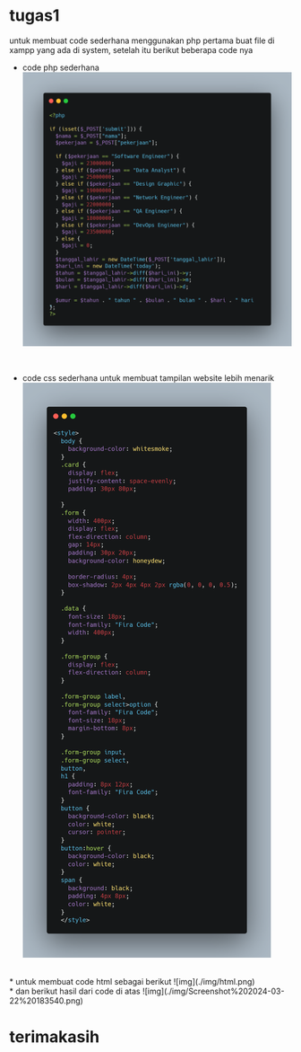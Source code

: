 # tugas1 

untuk membuat code sederhana menggunakan php pertama buat file di xampp yang ada di system, setelah itu berikut beberapa code nya

* code php sederhana
![img](./img/php.png)
<br>

* code css sederhana untuk membuat tampilan website lebih menarik
![img](./img/css.png)
<br>
* untuk membuat code html sebagai berikut
![img](./img/html.png)
<br>
* dan berikut hasil dari code di atas
![img](./img/Screenshot%202024-03-22%20183540.png)

# terimakasih
